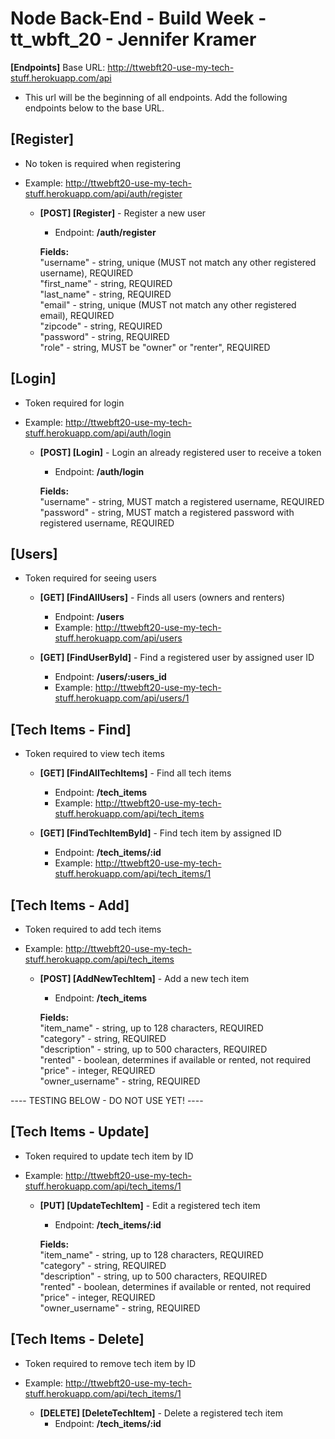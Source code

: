# Node Back-End - Build Week - tt_wbft_20 - Jennifer Kramer

**[Endpoints]** Base URL: http://ttwebft20-use-my-tech-stuff.herokuapp.com/api
- This url will be the beginning of all endpoints. Add the following endpoints below to the base URL.

## [Register]
- No token is required when registering
- Example: http://ttwebft20-use-my-tech-stuff.herokuapp.com/api/auth/register

    * **[POST] [Register]** - Register a new user </br>
        - Endpoint: **/auth/register**

        **Fields:** </br>
        "username" - string, unique (MUST not match any other registered username), REQUIRED </br>
        "first_name" - string, REQUIRED </br>
        "last_name" - string, REQUIRED </br>
        "email" - string, unique (MUST not match any other registered email), REQUIRED </br>
        "zipcode" - string, REQUIRED </br>
        "password" - string, REQUIRED </br>
        "role" - string, MUST be "owner" or "renter", REQUIRED </br>

## [Login]
- Token required for login
- Example: http://ttwebft20-use-my-tech-stuff.herokuapp.com/api/auth/login

    * **[POST] [Login]** - Login an already registered user to receive a token </br>
        - Endpoint: **/auth/login**

        **Fields:** </br>
        "username" - string, MUST match a registered username, REQUIRED </br>
        "password" - string, MUST match a registered password with registered username, REQUIRED </br>

## [Users]
- Token required for seeing users

    * **[GET] [FindAllUsers]** - Finds all users (owners and renters) </br>
        - Endpoint: **/users**
        - Example: http://ttwebft20-use-my-tech-stuff.herokuapp.com/api/users

    * **[GET] [FindUserById]** - Find a registered user by assigned user ID </br>
        - Endpoint: **/users/:users_id**
        - Example: http://ttwebft20-use-my-tech-stuff.herokuapp.com/api/users/1

## [Tech Items - Find]
- Token required to view tech items

    * **[GET] [FindAllTechItems]** - Find all tech items </br>
        - Endpoint: **/tech_items**
        - Example: http://ttwebft20-use-my-tech-stuff.herokuapp.com/api/tech_items
    
    * **[GET] [FindTechItemById]** - Find tech item by assigned ID </br>
        - Endpoint: **/tech_items/:id**
        - Example: http://ttwebft20-use-my-tech-stuff.herokuapp.com/api/tech_items/1

## [Tech Items - Add]
- Token required to add tech items
- Example: http://ttwebft20-use-my-tech-stuff.herokuapp.com/api/tech_items
    
    * **[POST] [AddNewTechItem]** - Add a new tech item </br>
        - Endpoint: **/tech_items**

        **Fields:** </br>
        "item_name" - string, up to 128 characters, REQUIRED </br>
        "category" - string, REQUIRED </br>
        "description" - string, up to 500 characters, REQUIRED </br>
        "rented" - boolean, determines if available or rented, not required </br>
        "price" - integer, REQUIRED </br>
        "owner_username" - string, REQUIRED </br>

---- TESTING BELOW - DO NOT USE YET! ----

## [Tech Items - Update]
- Token required to update tech item by ID
- Example: http://ttwebft20-use-my-tech-stuff.herokuapp.com/api/tech_items/1

    * **[PUT] [UpdateTechItem]** - Edit a registered tech item </br>
        - Endpoint: **/tech_items/:id**

        **Fields:** </br>
        "item_name" - string, up to 128 characters, REQUIRED </br>
        "category" - string, REQUIRED </br>
        "description" - string, up to 500 characters, REQUIRED </br>
        "rented" - boolean, determines if available or rented, not required </br>
        "price" - integer, REQUIRED </br>
        "owner_username" - string, REQUIRED </br>

## [Tech Items - Delete]
- Token required to remove tech item by ID
- Example: http://ttwebft20-use-my-tech-stuff.herokuapp.com/api/tech_items/1

    * **[DELETE] [DeleteTechItem]** - Delete a registered tech item </br>
        - Endpoint: **/tech_items/:id**